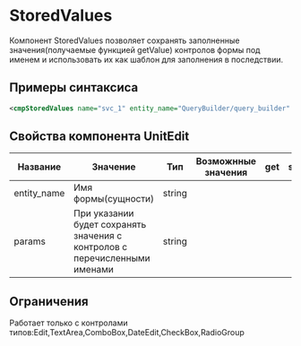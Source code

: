 # StoredValues

Компонент StoredValues позволяет сохранять заполненные значения(получаемые функцией getValue) контролов формы под именем и использовать их как шаблон для заполнения в последствии.

## Примеры синтаксиса

```xml
<cmpStoredValues name="svc_1" entity_name="QueryBuilder/query_builder" params="ta1;ta2"/>
```

## Cвойства компонента UnitEdit

|Название|Значение|Тип|Возможнные значения|get|set|
|---|---|---|---|---|---|
|entity_name|Имя формы(сущности)|string||||
|params|При указании будет сохранять значения с контролов с перечисленными именами|string||||

## Ограничения

Работает только с контролами типов:Edit,TextArea,ComboBox,DateEdit,CheckBox,RadioGroup
